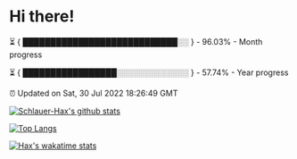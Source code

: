 # Hi there!

⏳ { ████████████████████████████░░ } - 96.03% - Month progress

⏳ { █████████████████░░░░░░░░░░░░░ } - 57.74% - Year progress

⏰ Updated on Sat, 30 Jul 2022 18:26:49 GMT


[![Schlauer-Hax's github stats](https://github-readme-stats.vercel.app/api?username=Schlauer-Hax&show_icons=true&theme=dark&count_private=true)](https://github.com/Schlauer-Hax)


[![Top Langs](https://github-readme-stats.vercel.app/api/top-langs/?username=Schlauer-Hax&layout=compact&theme=dark)](https://github.com/Schlauer-Hax?tab=repositories)


[![Hax's wakatime stats](https://github-readme-stats.vercel.app/api/wakatime?username=Hax&theme=dark)](https://wakatime.com/@Hax)

